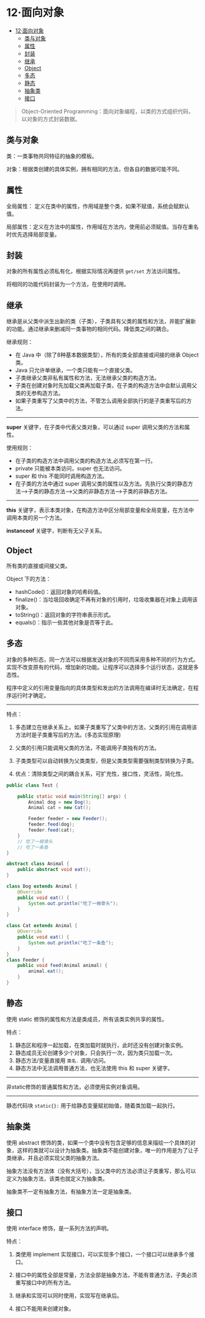 # 12·面向对象

- [12·面向对象](#12面向对象)
  - [类与对象](#类与对象)
  - [属性](#属性)
  - [封装](#封装)
  - [继承](#继承)
  - [Object](#object)
  - [多态](#多态)
  - [静态](#静态)
  - [抽象类](#抽象类)
  - [接口](#接口)



> Object-Oriented Programming：面向对象编程，以类的方式组织代码，以对象的方式封装数据。

## 类与对象

类：一类事物共同特征的抽象的模板。

对象：根据类创建的具体实例，拥有相同的方法，但各自的数据可能不同。

## 属性

全局属性： 定义在类中的属性，作用域是整个类，如果不赋值，系统会赋默认值。

局部属性：定义在方法中的属性，作用域在方法内，使用前必须赋值。当存在重名时优先选择局部变量。

## 封装

对象的所有属性必须私有化，根据实际情况再提供 `get/set` 方法访问属性。

将相同的功能代码封装为一个方法，在使用时调用。

## 继承

继承是从父类中派生出新的类（子类），子类具有父类的属性和方法，并能扩展新的功能。通过继承来删减同一类事物的相同代码。降低类之间的耦合。

继承规则：

- 在 Java 中（除了8种基本数据类型），所有的类全部直接或间接的继承 Object 类。
- Java 只允许单继承，一个类只能有一个直接父类。
- 子类继承父类非私有属性和方法，无法继承父类的构造方法。
- 子类在创建对象时先加载父类再加载子类，在子类的构造方法中会默认调用父类的无参构造方法。
- 如果子类重写了父类中的方法，不管怎么调用全部执行的是子类重写后的方法。

---

**super** 关键字，在子类中代表父类对象，可以通过 super 调用父类的方法和属性。

使用规则：

- 在子类的构造方法中调用父类的构造方法,必须写在第一行。
- private 只能被本类访问，super 也无法访问。
- super 和 this 不能同时调用构造方法。
- 在子类的方法中通过 super 调用父类的属性以及方法。先执行父类的静态方法-->子类的静态方法-->父类的非静态方法-->子类的非静态方法。

---

**this** 关键字，表示本类对象，在构造方法中区分局部变量和全局变量，在方法中调用本类的另一个方法。

**instanceof** 关键字，判断有无父子关系。

## Object

所有类的直接或间接父类。

Object 下的方法： 

- hashCode()：返回对象的哈希码值。
- finalize()：当垃圾回收确定不再有对象的引用时，垃圾收集器在对象上调用该对象。
- toString()：返回对象的字符串表示形式。
- equals()：指示一些其他对象是否等于此。

## 多态

对象的多种形态，同一方法可以根据发送对象的不同而采用多种不同的行为方式。实现不改变原有的代码，增加新的功能。让程序可以选择多个运行状态，这就是多态性。

程序中定义的引用变量指向的具体类型和发出的方法调用在编译时无法确定，在程序运行时才确定。

---

特点：

1. 多态建立在继承关系上。如果子类重写了父类中的方法，父类的引用在调用该方法时是子类重写后的方法。(多态实现原理)

2. 父类的引用只能调用父类的方法，不能调用子类独有的方法。

3. 子类类型可以自动转换为父类类型，但是父类类型需要强制类型转换为子类。

4. 优点：清除类型之间的耦合关系，可扩充性，接口性，灵活性，简化性。

   

```java
public class Test {

    public static void main(String[] args) {
        Animal dog = new Dog();
        Animal cat = new Cat();

        Feeder feeder = new Feeder();
        feeder.feed(dog);
        feeder.feed(cat);
    }
    // 吃了一根骨头
    // 吃了一条鱼
}

abstract class Animal {
    public abstract void eat();
}

class Dog extends Animal {
    @Override
    public void eat() {
        System.out.println("吃了一根骨头");
    }
}

class Cat extends Animal {
    @Override
    public void eat() {
        System.out.println("吃了一条鱼");
    }
}
class Feeder {
    public void feed(Animal animal) {
        animal.eat();
    }
}
```

## 静态

使用 static 修饰的属性和方法是类成员，所有该类实例共享的属性。

特点：

1. 静态区和程序一起加载，在类加载时就执行，此时还没有创建对象实例。
2. 静态成员无论创建多少个对象，只会执行一次，因为类只加载一次。
3. 静态方法/变量直接用 `类名.` 调用/访问。
4. 静态方法中无法调用普通方法，也无法使用 this 和 super 关键字。

---

非static修饰的普通属性和方法，必须使用实例对象调用。

---

静态代码块 `static{}:` 用于给静态变量赋初始值，随着类加载一起执行。

## 抽象类

使用 abstract 修饰的类，如果一个类中没有包含足够的信息来描绘一个具体的对象，这样的类就可以设计为抽象类。抽象类不能创建对象，唯一的作用是为了让子类继承，并且必须实现父类的抽象方法。

抽象方法没有方法体（没有大括号），当父类中的方法必须让子类重写，那么可以定义为抽象方法，该类也就定义为抽象类。

抽象类不一定有抽象方法，有抽象方法一定是抽象类。

## 接口

使用 interface 修饰，是一系列方法的声明。

特点：

1. 类使用 implement 实现接口，可以实现多个接口，一个接口可以继承多个接口。

2. 接口中的属性全部是常量，方法全部是抽象方法，不能有普通方法，子类必须重写接口中的所有方法。

3. 继承和实现可以同时使用，实现写在继承后。

4. 接口不能用来创建对象。

